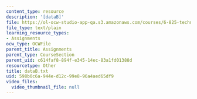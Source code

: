 ```yaml
---
content_type: resource
description: '[dataB]'
file: https://ol-ocw-studio-app-qa.s3.amazonaws.com/courses/6-825-techniques-in-artificial-intelligence-sma-5504-fall-2002/598b0c6a944ed12c99e896a4aed65df9_dataB.txt
file_type: text/plain
learning_resource_types:
- Assignments
ocw_type: OCWFile
parent_title: Assignments
parent_type: CourseSection
parent_uid: c614faf8-894f-e345-14ec-83a1fd01388d
resourcetype: Other
title: dataB.txt
uid: 598b0c6a-944e-d12c-99e8-96a4aed65df9
video_files:
  video_thumbnail_file: null
---
```

